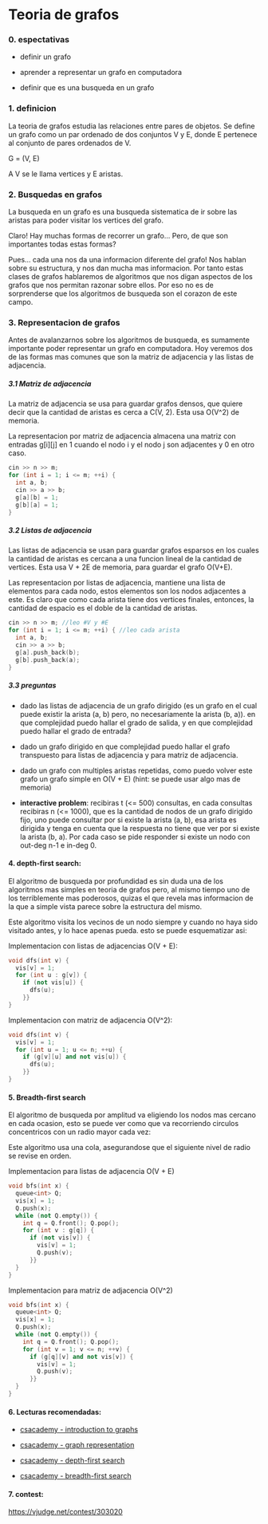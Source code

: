 # Teoria de grafos

### 0. espectativas

- definir un grafo

- aprender a representar un grafo en computadora

- definir que es una busqueda en un grafo


### 1. definicion

La teoria de grafos estudia las relaciones entre
pares de objetos. Se define un grafo como un par
ordenado de dos conjuntos V y E, donde E pertenece al conjunto de pares ordenados de V.

G = (V, E)

A V se le llama vertices y E aristas. 

### 2. Busquedas en grafos

La busqueda en un grafo es una busqueda sistematica de ir sobre las aristas para 
poder visitar los vertices del grafo.

Claro! Hay muchas formas de recorrer un grafo... Pero, de que son importantes todas estas formas? 

Pues... cada una nos da una informacion diferente del grafo! Nos hablan sobre su estructura, y nos
dan mucha mas informacion. Por tanto estas clases de grafos hablaremos de algoritmos que nos digan aspectos de los grafos que nos permitan razonar sobre ellos. Por eso no es de sorprenderse que los algoritmos de busqueda son el corazon de este campo.


### 3. Representacion de grafos

Antes de avalanzarnos sobre los algoritmos de busqueda, es sumamente importante poder representar un grafo en computadora. Hoy veremos dos de las formas mas comunes que son la matriz de adjacencia y las listas de adjacencia.


##### 3.1 Matriz de adjacencia

La matriz de adjacencia se usa para guardar grafos densos, que quiere decir que la cantidad de aristas es cerca a C(V, 2). Esta usa O(V^2)
de memoria.

La representacion por matriz de adjacencia almacena una matriz con entradas g[i][j] en 1 cuando el nodo
i y el nodo j son adjacentes y 0 en otro caso.

```cpp
cin >> n >> m;
for (int i = 1; i <= m; ++i) {
  int a, b;
  cin >> a >> b;
  g[a][b] = 1;
  g[b][a] = 1;
}
```

##### 3.2 Listas de adjacencia

Las listas de adjacencia se usan para guardar grafos esparsos en los cuales la cantidad de aristas es cercana a una funcion lineal de la cantidad de vertices. Esta usa V + 2E de memoria,
para guardar el grafo O(V+E).

Las representacion por listas de adjacencia,
mantiene una lista de elementos para cada nodo, estos elementos son los nodos adjacentes a este.
Es claro que como cada arista tiene dos vertices
finales, entonces, la cantidad de espacio es el doble de la cantidad de aristas.

```cpp
cin >> n >> m; //leo #V y #E
for (int i = 1; i <= m; ++i) { //leo cada arista
  int a, b;
  cin >> a >> b;
  g[a].push_back(b);
  g[b].push_back(a);
}
``` 

##### 3.3 preguntas

- dado las listas de adjacencia de un grafo dirigido (es un grafo
en el cual puede existir la arista (a, b) pero, no necesariamente
la arista (b, a)). en que complejidad puedo hallar el grado de salida,
y en que complejidad puedo hallar el grado de entrada?

- dado un grafo dirigido en que complejidad puedo hallar el grafo transpuesto
para listas de adjacencia y para matriz de adjacencia.

- dado un grafo con multiples aristas repetidas, como puedo volver
este grafo un grafo simple en O(V + E) (hint: se puede usar algo mas de memoria)

- **interactive problem**: recibiras t (<= 500) consultas, en cada
consultas recibiras n (<= 1000), que es la cantidad de nodos de un 
grafo dirigido fijo, uno puede consultar por si existe la arista (a, b),
esa arista es dirigida y tenga en cuenta que la respuesta no tiene
que ver por si existe la arista (b, a). Por cada caso se pide
responder si existe un nodo con out-deg n-1 e in-deg 0.


#### 4. depth-first search:

El algoritmo de busqueda por profundidad es sin duda una de los algoritmos
mas simples en teoria de grafos pero, al mismo tiempo uno de los terriblemente
mas poderosos, quizas el que revela mas informacion de la que a simple vista
parece sobre la estructura del mismo. 

Este algoritmo visita los vecinos de un nodo siempre y cuando no haya sido visitado
antes, y lo hace apenas pueda. esto se puede esquematizar asi:

Implementacion con listas de adjacencias O(V + E):

```cpp 
void dfs(int v) {
  vis[v] = 1;
  for (int u : g[v]) {
    if (not vis[u]) {
      dfs(u);
    }}
}
```

Implementacion con matriz de adjacencia O(V^2):

```cpp 
void dfs(int v) {
  vis[v] = 1;
  for (int u = 1; u <= n; ++u) {
    if (g[v][u] and not vis[u]) {
      dfs(u);
    }}
}
```

#### 5. Breadth-first search

El algoritmo de busqueda por amplitud va eligiendo los nodos
mas cercano en cada ocasion, esto se puede ver como que va recorriendo
circulos concentricos con un radio mayor cada vez:

Este algoritmo usa una cola, asegurandose que el siguiente
nivel de radio se revise en orden.

Implementacion para listas de adjacencia O(V + E)
```cpp
void bfs(int x) {
  queue<int> Q;
  vis[x] = 1;
  Q.push(x);
  while (not Q.empty()) {
    int q = Q.front(); Q.pop();
    for (int v : g[q]) {
      if (not vis[v]) {
        vis[v] = 1;
        Q.push(v);
      }}
  }
}
```

Implementacion para matriz de adjacencia O(V^2)
```cpp
void bfs(int x) {
  queue<int> Q;
  vis[x] = 1;
  Q.push(x);
  while (not Q.empty()) {
    int q = Q.front(); Q.pop();
    for (int v = 1; v <= n; ++v) {
      if (g[q][v] and not vis[v]) {
        vis[v] = 1;
        Q.push(v);
      }}
  }
}
```


#### 6. Lecturas recomendadas:

- [csacademy - introduction to graphs](https://csacademy.com/lesson/introduction_to_graphs/)

- [csacademy - graph representation](https://csacademy.com/lesson/graph_representation/)

- [csacademy - depth-first search](https://csacademy.com/lesson/depth_first_search/)

- [csacademy - breadth-first search](https://csacademy.com/lesson/breadth_first_search/)

#### 7. contest:

https://vjudge.net/contest/303020


